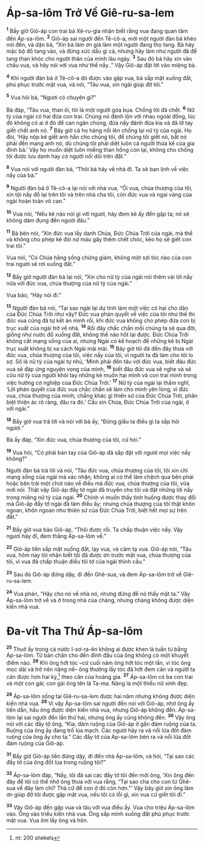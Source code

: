 # Áp-sa-lôm Trở Về Giê-ru-sa-lem
<sup><b>1</b></sup> Bấy giờ Giô-áp con trai bà Xê-ru-gia nhận biết rằng vua đang quan tâm đến Áp-sa-lôm. <sup><b>2</b></sup> Giô-áp sai người đến Tê-cô-a, mời một người đàn bà khéo nói đến, và dặn bà, “Xin bà làm ơn giả làm một người đang thọ tang. Bà hãy mặc bộ đồ tang vào, và đừng xức dầu gì cả, nhưng hãy làm như người đã để tang than khóc cho người thân của mình lâu ngày. <sup><b>3</b></sup> Sau đó bà hãy xin vào chầu vua, và hãy nói với vua như thế nầy..” Vậy Giô-áp đặt lời vào miệng bà.

<sup><b>4</b></sup> Khi người đàn bà ở Tê-cô-a đó được vào gặp vua, bà sấp mặt xuống đất, phủ phục trước mặt vua, và nói, “Tâu vua, xin ngài giúp đỡ tôi.”

<sup><b>5</b></sup> Vua hỏi bà, “Ngươi có chuyện gì?”

Bà đáp, “Tâu vua, than ôi, tôi là một người góa bụa. Chồng tôi đã chết. <sup><b>6</b></sup> Nữ tỳ của ngài có hai đứa con trai. Chúng nó đánh lộn với nhau ngoài đồng, lúc đó không có ai ở đó để can ngăn chúng, đứa nầy đánh đứa kia và đã lỡ tay giết chết anh nó. <sup><b>7</b></sup> Bây giờ cả họ hàng nổi lên chống lại nữ tỳ của ngài. Họ đòi, ‘Hãy nộp kẻ giết anh hắn cho chúng tôi, để chúng tôi giết nó, bắt nó phải đền mạng anh nó, dù chúng tôi phải diệt luôn cả người thừa kế của gia đình bà.’ Vậy họ muốn diệt luôn miếng than hồng còn lại, không cho chồng tôi được lưu danh hay có người nối dõi trên đất.”

<sup><b>8</b></sup> Vua nói với người đàn bà, “Thôi bà hãy về nhà đi. Ta sẽ ban lịnh về việc nầy của bà.”

<sup><b>9</b></sup> Người đàn bà ở Tê-cô-a lại nói với nhà vua, “Ôi vua, chúa thượng của tôi, xin tội nầy đổ lại trên tôi và trên nhà cha tôi, còn đức vua và ngai vàng của ngài hoàn toàn vô can.”

<sup><b>10</b></sup> Vua nói, “Nếu kẻ nào nói gì với ngươi, hãy đem kẻ ấy đến gặp ta; nó sẽ không dám đụng đến ngươi đâu.”

<sup><b>11</b></sup> Bà bèn nói, “Xin đức vua lấy danh Chúa, Ðức Chúa Trời của ngài, mà thề và không cho phép kẻ đòi nợ máu gây thêm chết chóc, kẻo họ sẽ giết con trai tôi.”

Vua nói, “Có Chúa hằng sống chứng giám, không một sợi tóc nào của con trai ngươi sẽ rơi xuống đất.”

<sup><b>12</b></sup> Bấy giờ người đàn bà lại nói, “Xin cho nữ tỳ của ngài nói thêm vài lời nầy nữa với đức vua, chúa thượng của nữ tỳ của ngài.”

Vua bảo, “Hãy nói đi.”

<sup><b>13</b></sup> Người đàn bà nói, “Tại sao ngài lại dự tính làm một việc có hại cho dân của Ðức Chúa Trời như vậy? Ðức vua phán quyết về việc của tôi như thế thì đức vua cũng đã tự kết án mình rồi, khi đức vua không cho phép đứa con bị trục xuất của ngài trở về nhà. <sup><b>14</b></sup> Rồi đây chắc chắn mỗi chúng ta sẽ qua đời, giống như nước đổ xuống đất, không thể nào hốt lại được. Ðức Chúa Trời không cất mạng sống của ai, nhưng Ngài có kế hoạch để những kẻ bị Ngài trục xuất không bị xa cách Ngài mãi mãi. <sup><b>15</b></sup> Bây giờ tôi đã đến đây thưa với đức vua, chúa thượng của tôi, việc nầy của tôi, vì người ta đã làm cho tôi lo sợ. Số là nữ tỳ của ngài tự nhủ, ‘Mình phải đến tâu với đức vua, biết đâu đức vua sẽ đáp ứng nguyện vọng của mình, <sup><b>16</b></sup> biết đâu đức vua sẽ nghe và sẽ cứu nữ tỳ của người khỏi tay những kẻ muốn hại mình và con trai mình trong việc hưởng cơ nghiệp của Ðức Chúa Trời.’ <sup><b>17</b></sup> Nữ tỳ của ngài lại thầm nghĩ, ‘Lời phán quyết của đức vua chắc chắn sẽ làm cho mình yên lòng, vì đức vua, chúa thượng của mình, chẳng khác gì thiên sứ của Ðức Chúa Trời, phân biệt thiện ác rõ ràng, đâu ra đó.’ Cầu xin Chúa, Ðức Chúa Trời của ngài, ở với ngài.”

<sup><b>18</b></sup> Bấy giờ vua trả lời và nói với bà ấy, “Ðừng giấu ta điều gì ta sắp hỏi ngươi.”

Bà ấy đáp, “Xin đức vua, chúa thượng của tôi, cứ hỏi.”

<sup><b>19</b></sup> Vua hỏi, “Có phải bàn tay của Giô-áp đã sắp đặt với ngươi mọi việc nầy không?”

Người đàn bà trả lời và nói, “Tâu đức vua, chúa thượng của tôi, tôi xin chỉ mạng sống của ngài mà xác nhận, không ai có thể làm chệch qua bên phải hoặc bên trái một chút nào về điều mà đức vua, chúa thượng của tôi, vừa mới nói. Thật vậy Giô-áp đầy tớ ngài đã truyền cho tôi và đặt những lời nầy trong miệng nữ tỳ của ngài. <sup><b>20</b></sup> Chính vì muốn thấy tình huống được thay đổi mà Giô-áp đầy tớ ngài đã làm điều ấy; nhưng chúa thượng của tôi thật khôn ngoan, khôn ngoan như thiên sứ của Ðức Chúa Trời, biết hết mọi sự trên đất.”

<sup><b>21</b></sup> Bấy giờ vua bảo Giô-áp, “Thôi được rồi. Ta chấp thuận việc nầy. Vậy ngươi hãy đi, đem thằng Áp-sa-lôm về.”

<sup><b>22</b></sup> Giô-áp liền sấp mặt xuống đất, lạy vua, và cảm tạ vua. Giô-áp nói, “Tâu vua, hôm nay tôi nhận biết tôi đã được ơn trước mặt vua, chúa thượng của tôi, vì vua đã chấp thuận điều tôi tớ của ngài thỉnh cầu.”

<sup><b>23</b></sup> Sau đó Giô-áp đứng dậy, đi đến Ghê-sua, và đem Áp-sa-lôm trở về Giê-ru-sa-lem.

<sup><b>24</b></sup> Vua phán, “Hãy cho nó về nhà nó, nhưng đừng để nó thấy mặt ta.” Vậy Áp-sa-lôm trở về và ở trong nhà của chàng, nhưng chàng không được diện kiến nhà vua.

# Ða-vít Tha Thứ Áp-sa-lôm
<sup><b>25</b></sup> Thuở ấy trong cả nước I-sơ-ra-ên không ai được khen là tuấn tú bằng Áp-sa-lôm. Từ bàn chân cho đến đỉnh đầu của ông không có một khuyết điểm nào. <sup><b>26</b></sup> Khi ông hớt tóc –cứ cuối năm ông hớt tóc một lần, vì tóc ông mọc dài và trở nên nặng nề– ông thường lấy tóc đã hớt đem cân và người ta cân được hơn hai ký,[^1] theo cân của hoàng gia. <sup><b>27</b></sup> Áp-sa-lôm có ba con trai và một con gái; con gái ông tên là Ta-ma. Nàng là một thiếu nữ xinh đẹp.

<sup><b>28</b></sup> Áp-sa-lôm sống tại Giê-ru-sa-lem được hai năm nhưng không được diện kiến nhà vua. <sup><b>29</b></sup> Vì vậy Áp-sa-lôm sai người đến nói với Giô-áp, nhờ ông ấy tiến dẫn, hầu ông được diện kiến nhà vua, nhưng Giô-áp không đến. Áp-sa-lôm lại sai người đến lần thứ hai, nhưng ông ấy cũng không đến. <sup><b>30</b></sup> Vậy ông nói với các đầy tớ ông, “Kìa, đám ruộng của Giô-áp ở gần đám ruộng của ta. Ruộng của ông ấy đang trổ lúa mạch. Các ngươi hãy ra và nổi lửa đốt đám ruộng của ông ấy cho ta.” Các đầy tớ của Áp-sa-lôm bèn ra và nổi lửa đốt đám ruộng của Giô-áp.

<sup><b>31</b></sup> Bấy giờ Giô-áp liền đứng dậy, đi đến nhà Áp-sa-lôm, và hỏi, “Tại sao các đầy tớ của ông đốt lúa trong ruộng tôi?”

<sup><b>32</b></sup> Áp-sa-lôm đáp, “Nầy, tôi đã sai các đầy tớ tôi đến mời ông, ‘Xin ông đến đây để tôi có thể nhờ ông thưa với vua rằng, “Tại sao cha cho con từ Ghê-sua về đây làm chi? Thà cứ để con ở đó còn hơn.”’ Vậy bây giờ xin ông làm ơn giúp đỡ tôi được gặp mặt vua, nếu tôi có lỗi gì, xin vua cứ giết tôi đi.”

<sup><b>33</b></sup> Vậy Giô-áp đến gặp vua và tâu với vua điều ấy. Vua cho triệu Áp-sa-lôm vào. Ông vào triều kiến nhà vua. Ông sấp mình xuống đất phủ phục trước mặt vua. Vua ôm lấy ông và hôn.

[^1]: nt: 200 shekels

